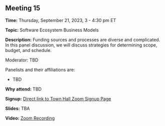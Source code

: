 ## Meeting 15

**Time:** Thursday, September 21, 2023, 3 - 4:30 pm ET

**Topic:** Software Ecosystem Business Models

**Description:** Funding sources and processes are diverse and complicated.  In this panel discussion, we will discuss strategies for determining scope, budget, and schedule.

Moderator: TBD

Panelists and their affiliations are:

- TBD

**Why attend:** TBD

**Signup:** [Direct link to Town Hall Zoom Signup Page](https://exascaleproject.zoomgov.com/meeting/register/vJItduGrqDMpEiSpPgjLeb3IgZsSkw-oZcQ)

**Slides:** TBA

**Video:** [Zoom Recording]()
